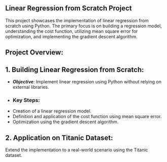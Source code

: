 ## Linear Regression from Scratch Project

This project showcases the implementation of linear regression from scratch using Python. The primary focus is on building a regression model, understanding the cost function, utilizing mean square error for optimization, and implementing the gradient descent algorithm.

## Project Overview:
## 1. Building Linear Regression from Scratch:
-  ***Objective***: Implement linear regression using Python without relying on external libraries.
- ### Key Steps:
- Creation of a linear regression model.
- Definition and application of the cost function using mean square error.
- Optimization using the gradient descent algorithm.

## 2. Application on Titanic Dataset:
 Extend the implementation to a real-world scenario using the Titanic dataset.

